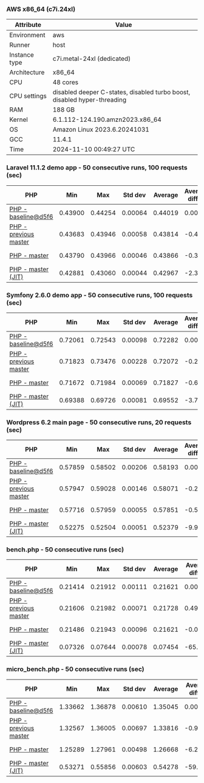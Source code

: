 ### AWS x86_64 (c7i.24xl)

|  Attribute    |     Value      |
|---------------|----------------|
| Environment   |aws|
| Runner        |host|
| Instance type |c7i.metal-24xl (dedicated)|
| Architecture  |x86_64
| CPU           |48 cores|
| CPU settings  |disabled deeper C-states, disabled turbo boost, disabled hyper-threading|
| RAM           |188 GB|
| Kernel        |6.1.112-124.190.amzn2023.x86_64|
| OS            |Amazon Linux 2023.6.20241031|
| GCC           |11.4.1|
| Time          |2024-11-10 00:49:27 UTC|

### Laravel 11.1.2 demo app - 50 consecutive runs, 100 requests (sec)

|     PHP     |     Min     |     Max     |    Std dev   |   Average  |  Average diff % |   Median   | Median diff % |     Memory    |
|-------------|-------------|-------------|--------------|------------|-----------------|------------|---------------|---------------|
|[PHP - baseline@d5f6](https://github.com/php/php-src/commit/d5f6e56610)|0.43900|0.44254|0.00064|0.44019|0.00%|0.44017|0.00%|41.86 MB|
|[PHP - previous master](https://github.com/php/php-src/commit/963511bffa)|0.43683|0.43946|0.00058|0.43814|-0.46%|0.43812|-0.47%|41.79 MB|
|[PHP - master](https://github.com/php/php-src/commit/62e53e6f49)|0.43790|0.43966|0.00046|0.43866|-0.35%|0.43873|-0.33%|41.80 MB|
|[PHP - master (JIT)](https://github.com/php/php-src/commit/62e53e6f49)|0.42881|0.43060|0.00044|0.42967|-2.39%|0.42961|-2.40%|50.86 MB|

### Symfony 2.6.0 demo app - 50 consecutive runs, 100 requests (sec)

|     PHP     |     Min     |     Max     |    Std dev   |   Average  |  Average diff % |   Median   | Median diff % |     Memory    |
|-------------|-------------|-------------|--------------|------------|-----------------|------------|---------------|---------------|
|[PHP - baseline@d5f6](https://github.com/php/php-src/commit/d5f6e56610)|0.72061|0.72543|0.00098|0.72282|0.00%|0.72265|0.00%|37.38 MB|
|[PHP - previous master](https://github.com/php/php-src/commit/963511bffa)|0.71823|0.73476|0.00228|0.72072|-0.29%|0.72038|-0.31%|37.49 MB|
|[PHP - master](https://github.com/php/php-src/commit/62e53e6f49)|0.71672|0.71984|0.00069|0.71827|-0.63%|0.71838|-0.59%|37.50 MB|
|[PHP - master (JIT)](https://github.com/php/php-src/commit/62e53e6f49)|0.69388|0.69726|0.00081|0.69552|-3.78%|0.69544|-3.76%|44.56 MB|

### Wordpress 6.2 main page - 50 consecutive runs, 20 requests (sec)

|     PHP     |     Min     |     Max     |    Std dev   |   Average  |  Average diff % |   Median   | Median diff % |     Memory    |
|-------------|-------------|-------------|--------------|------------|-----------------|------------|---------------|---------------|
|[PHP - baseline@d5f6](https://github.com/php/php-src/commit/d5f6e56610)|0.57859|0.58502|0.00206|0.58193|0.00%|0.58303|0.00%|43.00 MB|
|[PHP - previous master](https://github.com/php/php-src/commit/963511bffa)|0.57947|0.59028|0.00146|0.58071|-0.21%|0.58047|-0.44%|43.12 MB|
|[PHP - master](https://github.com/php/php-src/commit/62e53e6f49)|0.57716|0.57959|0.00055|0.57851|-0.59%|0.57853|-0.77%|43.11 MB|
|[PHP - master (JIT)](https://github.com/php/php-src/commit/62e53e6f49)|0.52275|0.52504|0.00051|0.52379|-9.99%|0.52379|-10.16%|60.71 MB|

### bench.php - 50 consecutive runs (sec)

|     PHP     |     Min     |     Max     |    Std dev   |   Average  |  Average diff % |   Median   | Median diff % |     Memory    |
|-------------|-------------|-------------|--------------|------------|-----------------|------------|---------------|---------------|
|[PHP - baseline@d5f6](https://github.com/php/php-src/commit/d5f6e56610)|0.21414|0.21912|0.00111|0.21621|0.00%|0.21594|0.00%|26.17 MB|
|[PHP - previous master](https://github.com/php/php-src/commit/963511bffa)|0.21606|0.21982|0.00071|0.21728|0.49%|0.21720|0.58%|26.22 MB|
|[PHP - master](https://github.com/php/php-src/commit/62e53e6f49)|0.21486|0.21943|0.00096|0.21621|-0.00%|0.21600|0.03%|26.22 MB|
|[PHP - master (JIT)](https://github.com/php/php-src/commit/62e53e6f49)|0.07326|0.07644|0.00078|0.07454|-65.52%|0.07432|-65.58%|27.39 MB|

### micro_bench.php - 50 consecutive runs (sec)

|     PHP     |     Min     |     Max     |    Std dev   |   Average  |  Average diff % |   Median   | Median diff % |     Memory    |
|-------------|-------------|-------------|--------------|------------|-----------------|------------|---------------|---------------|
|[PHP - baseline@d5f6](https://github.com/php/php-src/commit/d5f6e56610)|1.33662|1.36878|0.00610|1.35045|0.00%|1.34897|0.00%|20.42 MB|
|[PHP - previous master](https://github.com/php/php-src/commit/963511bffa)|1.32567|1.36005|0.00697|1.33816|-0.91%|1.33753|-0.85%|20.48 MB|
|[PHP - master](https://github.com/php/php-src/commit/62e53e6f49)|1.25289|1.27961|0.00498|1.26668|-6.20%|1.26627|-6.13%|20.48 MB|
|[PHP - master (JIT)](https://github.com/php/php-src/commit/62e53e6f49)|0.53271|0.55856|0.00603|0.54278|-59.81%|0.54290|-59.75%|21.80 MB|
